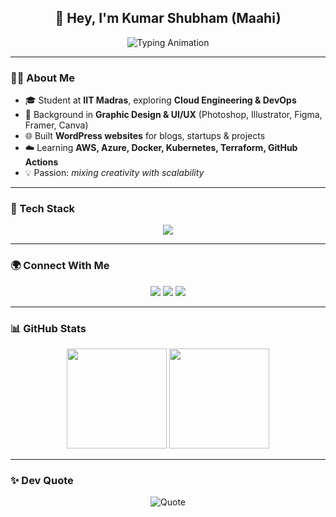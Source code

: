 <h2 align="center">👋 Hey, I'm Kumar Shubham (Maahi)</h2>

<p align="center">
  <img
    src="https://readme-typing-svg.herokuapp.com?font=Fira+Code&weight=600&size=20&pause=1200&center=true&vCenter=true&width=600&color=1E90FF&lines=Cloud+%26+DevOps+Learner;UI%2FUX+Designer+%7C+WordPress+Developer;Always+Learning+%26+Building+🚀"
    alt="Typing Animation"
  />
</p>

---

### 👨‍💻 About Me
- 🎓 Student at **IIT Madras**, exploring **Cloud Engineering & DevOps**  
- 🎨 Background in **Graphic Design & UI/UX** (Photoshop, Illustrator, Figma, Framer, Canva)  
- 🌐 Built **WordPress websites** for blogs, startups & projects  
- ☁️ Learning **AWS, Azure, Docker, Kubernetes, Terraform, GitHub Actions**  
- 💡 Passion: *mixing creativity with scalability*  

---

### 🧰 Tech Stack
<p align="center">
  <img src="https://skillicons.dev/icons?i=aws,azure,docker,kubernetes,terraform,git,github,wordpress,html,css,js,figma,photoshop,illustrator,framer,canva" />
</p>

---

### 🌍 Connect With Me
<p align="center">
  <a href="https://linkedin.com/in/maahijeen"><img src="https://img.shields.io/badge/LinkedIn-Connect-1E90FF?style=for-the-badge&logo=linkedin&logoColor=white" /></a>
  <a href="https://instagram.com/createmaahi"><img src="https://img.shields.io/badge/Instagram-@createmaahi-DD2A7B?style=for-the-badge&logo=instagram&logoColor=white" /></a>
  <a href="mailto:jeenmaahi003@gmail.com"><img src="https://img.shields.io/badge/Email-Contact-EA4335?style=for-the-badge&logo=gmail&logoColor=white" /></a>
</p>

---

### 📊 GitHub Stats
<p align="center">
  <img height="160" src="https://github-readme-stats.vercel.app/api?username=maahijeen&show_icons=true&theme=transparent&hide_border=true&title_color=1E90FF&icon_color=1E90FF&text_color=000000" />
  <img height="160" src="https://github-readme-stats.vercel.app/api/top-langs/?username=maahijeen&layout=compact&theme=transparent&hide_border=true&title_color=1E90FF&text_color=000000" />
</p>

---

### ✨ Dev Quote
<p align="center">
  <img src="https://quotes-github-readme.vercel.app/api?type=horizontal&theme=light" alt="Quote" />
</p>

